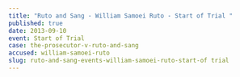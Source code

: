 ```yaml
---
title: "Ruto and Sang - William Samoei Ruto - Start of Trial "
published: true
date: 2013-09-10
event: Start of Trial
case: the-prosecutor-v-ruto-and-sang
accused: william-samoei-ruto
slug: ruto-and-sang-events-william-samoei-ruto-start-of trial
---
```


